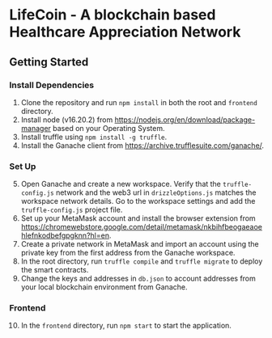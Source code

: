 # LifeCoin - A blockchain based Healthcare Appreciation Network

## Getting Started

### Install Dependencies
1. Clone the repository and run `npm install` in both the root and `frontend` directory.
2. Install node (v16.20.2) from https://nodejs.org/en/download/package-manager based on your Operating System.
3. Install truffle using `npm install -g truffle`.
4. Install the Ganache client from https://archive.trufflesuite.com/ganache/.
### Set Up
5. Open Ganache and create a new workspace. Verify that the `truffle-config.js` network and the web3 url in `drizzleOptions.js` matches the workspace network details. Go to the workspace settings and add the `truffle-config.js` project file. 
6. Set up your MetaMask account and install the browser extension from https://chromewebstore.google.com/detail/metamask/nkbihfbeogaeaoehlefnkodbefgpgknn?hl=en. 
7. Create a private network in MetaMask and import an account using the private key from the first address from the Ganache workspace.
8. In the root directory, run `truffle compile` and `truffle migrate` to deploy the smart contracts.
9. Change the keys and addresses in `db.json` to account addresses from your local blockchain environment from Ganache.
### Frontend
10. In the `frontend` directory, run `npm start` to start the application.
